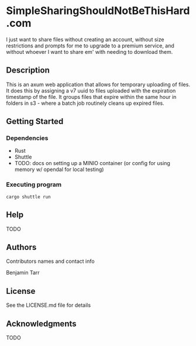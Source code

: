 # SimpleSharingShouldNotBeThisHard.com

I just want to share files without creating an account, without size restrictions and prompts for me to upgrade to a premium service, and without whoever I want to share em' with needing to download them.

## Description

This is an axum web application that allows for temporary uploading of files. It does this by assigning a v7 uuid to files uploaded with the expiration timestamp of the file. It groups files that expire within the same hour in folders in s3 - where a batch job routinely cleans up expired files.

## Getting Started

### Dependencies

- Rust
- Shuttle
- TODO: docs on setting up a MINIO container (or config for using memory w/ opendal for local testing)

### Executing program

```
cargo shuttle run
```

## Help

TODO

## Authors

Contributors names and contact info

Benjamin Tarr

## License

See the LICENSE.md file for details

## Acknowledgments

TODO
